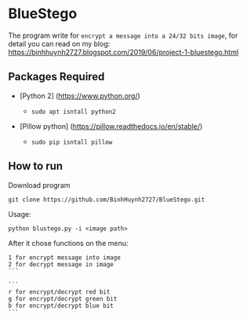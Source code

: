 # BlueStego

The program write for `encrypt a message into a 24/32 bits image`, for detail you can read on my blog: https://binhhuynh2727.blogspot.com/2019/06/project-1-bluestego.html

## Packages Required ##

* [Python 2] (https://www.python.org/)
  * `sudo apt isntall python2`

* [Pillow python] (https://pillow.readthedocs.io/en/stable/)
  * `sudo pip isntall pillow`
  
 ## How to run ##
 
 Download program
``` 
git clone https://github.com/BinhHuynh2727/BlueStego.git
```
Usage:
```
python blustego.py -i <image path>
```
After it chose functions on the menu:

``````
1 for encrypt message into image
2 for decrypt message in image
```

```
r for encrypt/decrypt red bit
g for encrypt/decrypt green bit
b for encrypt/decrypt blue bit
```
